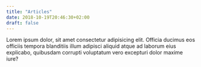 ```yaml
---
title: "Articles"
date: 2018-10-19T20:46:30+02:00
draft: false
---
```


Lorem ipsum dolor, sit amet consectetur adipisicing elit. Officia ducimus eos officiis tempora blanditiis illum adipisci aliquid atque ad laborum eius explicabo, quibusdam corrupti voluptatum vero excepturi dolor maxime iure?
